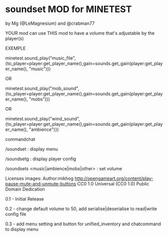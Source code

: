 soundset MOD for MINETEST
========================

by Mg (@LeMagnesium) and @crabman77

YOUR mod can use THIS mod to have a volume that's adjustable by the player(s)

EXEMPLE

minetest.sound_play("music_file", {to_player=player:get_player_name(),gain=sounds.get_gain(player:get_player_name(), "music")})

OR

minetest.sound_play("mob_sound", {to_player=player:get_player_name(),gain=sounds.get_gain(player:get_player_name(), "mobs")})

OR

minetest.sound_play("wind_sound", {to_player=player:get_player_name(),gain=sounds.get_gain(player:get_player_name(), "ambience")})




commandchat

/soundset : display menu

/soundsetg : display player config

/soundsets <music|ambience|mobs|other> <number> : set volume



Licenses images: Author:mikhog  http://opengameart.org/content/play-pause-mute-and-unmute-buttons  CC0 1.0 Universal (CC0 1.0) Public Domain Dedication

0.1 - Initial Release

0.2 - change default volume to 50, add serialise|deserialise to read|write config file

0.3 - add menu setting and button for unified_inventory and chatcommand to display menu
